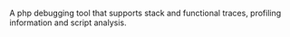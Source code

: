 A php debugging tool that supports stack and functional traces, profiling information and script analysis.
